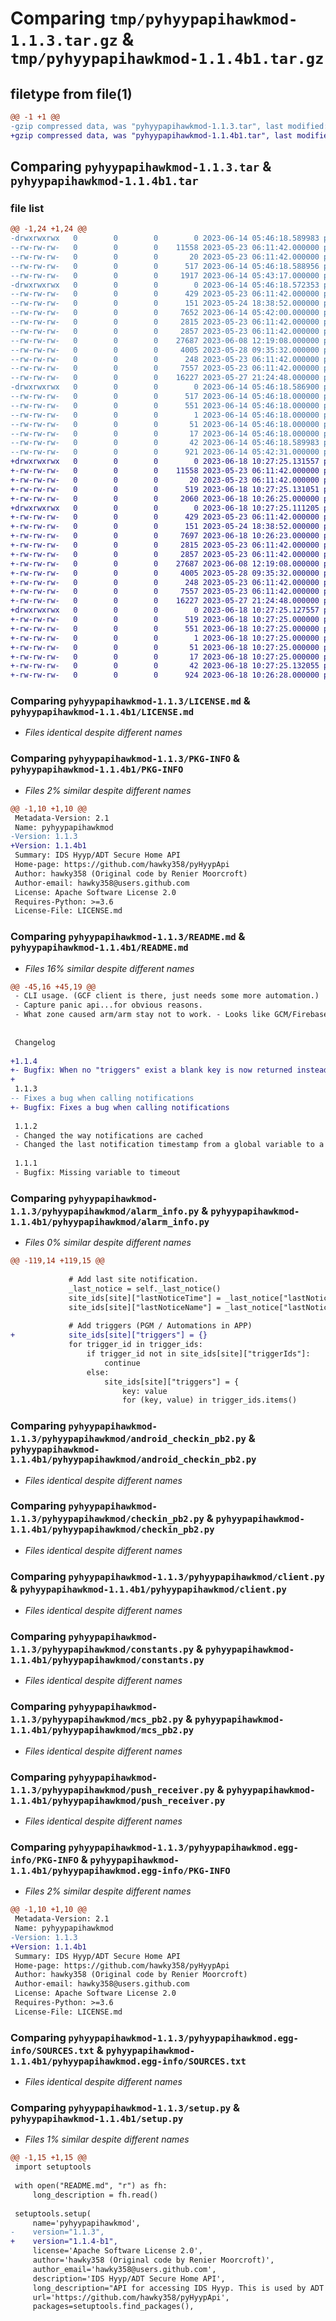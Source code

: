 # Comparing `tmp/pyhyypapihawkmod-1.1.3.tar.gz` & `tmp/pyhyypapihawkmod-1.1.4b1.tar.gz`

## filetype from file(1)

```diff
@@ -1 +1 @@
-gzip compressed data, was "pyhyypapihawkmod-1.1.3.tar", last modified: Wed Jun 14 05:46:18 2023, max compression
+gzip compressed data, was "pyhyypapihawkmod-1.1.4b1.tar", last modified: Sun Jun 18 10:27:25 2023, max compression
```

## Comparing `pyhyypapihawkmod-1.1.3.tar` & `pyhyypapihawkmod-1.1.4b1.tar`

### file list

```diff
@@ -1,24 +1,24 @@
-drwxrwxrwx   0        0        0        0 2023-06-14 05:46:18.589983 pyhyypapihawkmod-1.1.3/
--rw-rw-rw-   0        0        0    11558 2023-05-23 06:11:42.000000 pyhyypapihawkmod-1.1.3/LICENSE.md
--rw-rw-rw-   0        0        0       20 2023-05-23 06:11:42.000000 pyhyypapihawkmod-1.1.3/MANIFEST.in
--rw-rw-rw-   0        0        0      517 2023-06-14 05:46:18.588956 pyhyypapihawkmod-1.1.3/PKG-INFO
--rw-rw-rw-   0        0        0     1917 2023-06-14 05:43:17.000000 pyhyypapihawkmod-1.1.3/README.md
-drwxrwxrwx   0        0        0        0 2023-06-14 05:46:18.572353 pyhyypapihawkmod-1.1.3/pyhyypapihawkmod/
--rw-rw-rw-   0        0        0      429 2023-05-23 06:11:42.000000 pyhyypapihawkmod-1.1.3/pyhyypapihawkmod/__init__.py
--rw-rw-rw-   0        0        0      151 2023-05-24 18:38:52.000000 pyhyypapihawkmod-1.1.3/pyhyypapihawkmod/__main__.py
--rw-rw-rw-   0        0        0     7652 2023-06-14 05:42:00.000000 pyhyypapihawkmod-1.1.3/pyhyypapihawkmod/alarm_info.py
--rw-rw-rw-   0        0        0     2815 2023-05-23 06:11:42.000000 pyhyypapihawkmod-1.1.3/pyhyypapihawkmod/android_checkin_pb2.py
--rw-rw-rw-   0        0        0     2857 2023-05-23 06:11:42.000000 pyhyypapihawkmod-1.1.3/pyhyypapihawkmod/checkin_pb2.py
--rw-rw-rw-   0        0        0    27687 2023-06-08 12:19:08.000000 pyhyypapihawkmod-1.1.3/pyhyypapihawkmod/client.py
--rw-rw-rw-   0        0        0     4005 2023-05-28 09:35:32.000000 pyhyypapihawkmod-1.1.3/pyhyypapihawkmod/constants.py
--rw-rw-rw-   0        0        0      248 2023-05-23 06:11:42.000000 pyhyypapihawkmod-1.1.3/pyhyypapihawkmod/exceptions.py
--rw-rw-rw-   0        0        0     7557 2023-05-23 06:11:42.000000 pyhyypapihawkmod-1.1.3/pyhyypapihawkmod/mcs_pb2.py
--rw-rw-rw-   0        0        0    16227 2023-05-27 21:24:48.000000 pyhyypapihawkmod-1.1.3/pyhyypapihawkmod/push_receiver.py
-drwxrwxrwx   0        0        0        0 2023-06-14 05:46:18.586900 pyhyypapihawkmod-1.1.3/pyhyypapihawkmod.egg-info/
--rw-rw-rw-   0        0        0      517 2023-06-14 05:46:18.000000 pyhyypapihawkmod-1.1.3/pyhyypapihawkmod.egg-info/PKG-INFO
--rw-rw-rw-   0        0        0      551 2023-06-14 05:46:18.000000 pyhyypapihawkmod-1.1.3/pyhyypapihawkmod.egg-info/SOURCES.txt
--rw-rw-rw-   0        0        0        1 2023-06-14 05:46:18.000000 pyhyypapihawkmod-1.1.3/pyhyypapihawkmod.egg-info/dependency_links.txt
--rw-rw-rw-   0        0        0       51 2023-06-14 05:46:18.000000 pyhyypapihawkmod-1.1.3/pyhyypapihawkmod.egg-info/requires.txt
--rw-rw-rw-   0        0        0       17 2023-06-14 05:46:18.000000 pyhyypapihawkmod-1.1.3/pyhyypapihawkmod.egg-info/top_level.txt
--rw-rw-rw-   0        0        0       42 2023-06-14 05:46:18.589983 pyhyypapihawkmod-1.1.3/setup.cfg
--rw-rw-rw-   0        0        0      921 2023-06-14 05:42:31.000000 pyhyypapihawkmod-1.1.3/setup.py
+drwxrwxrwx   0        0        0        0 2023-06-18 10:27:25.131557 pyhyypapihawkmod-1.1.4b1/
+-rw-rw-rw-   0        0        0    11558 2023-05-23 06:11:42.000000 pyhyypapihawkmod-1.1.4b1/LICENSE.md
+-rw-rw-rw-   0        0        0       20 2023-05-23 06:11:42.000000 pyhyypapihawkmod-1.1.4b1/MANIFEST.in
+-rw-rw-rw-   0        0        0      519 2023-06-18 10:27:25.131051 pyhyypapihawkmod-1.1.4b1/PKG-INFO
+-rw-rw-rw-   0        0        0     2060 2023-06-18 10:26:25.000000 pyhyypapihawkmod-1.1.4b1/README.md
+drwxrwxrwx   0        0        0        0 2023-06-18 10:27:25.111205 pyhyypapihawkmod-1.1.4b1/pyhyypapihawkmod/
+-rw-rw-rw-   0        0        0      429 2023-05-23 06:11:42.000000 pyhyypapihawkmod-1.1.4b1/pyhyypapihawkmod/__init__.py
+-rw-rw-rw-   0        0        0      151 2023-05-24 18:38:52.000000 pyhyypapihawkmod-1.1.4b1/pyhyypapihawkmod/__main__.py
+-rw-rw-rw-   0        0        0     7697 2023-06-18 10:26:23.000000 pyhyypapihawkmod-1.1.4b1/pyhyypapihawkmod/alarm_info.py
+-rw-rw-rw-   0        0        0     2815 2023-05-23 06:11:42.000000 pyhyypapihawkmod-1.1.4b1/pyhyypapihawkmod/android_checkin_pb2.py
+-rw-rw-rw-   0        0        0     2857 2023-05-23 06:11:42.000000 pyhyypapihawkmod-1.1.4b1/pyhyypapihawkmod/checkin_pb2.py
+-rw-rw-rw-   0        0        0    27687 2023-06-08 12:19:08.000000 pyhyypapihawkmod-1.1.4b1/pyhyypapihawkmod/client.py
+-rw-rw-rw-   0        0        0     4005 2023-05-28 09:35:32.000000 pyhyypapihawkmod-1.1.4b1/pyhyypapihawkmod/constants.py
+-rw-rw-rw-   0        0        0      248 2023-05-23 06:11:42.000000 pyhyypapihawkmod-1.1.4b1/pyhyypapihawkmod/exceptions.py
+-rw-rw-rw-   0        0        0     7557 2023-05-23 06:11:42.000000 pyhyypapihawkmod-1.1.4b1/pyhyypapihawkmod/mcs_pb2.py
+-rw-rw-rw-   0        0        0    16227 2023-05-27 21:24:48.000000 pyhyypapihawkmod-1.1.4b1/pyhyypapihawkmod/push_receiver.py
+drwxrwxrwx   0        0        0        0 2023-06-18 10:27:25.127557 pyhyypapihawkmod-1.1.4b1/pyhyypapihawkmod.egg-info/
+-rw-rw-rw-   0        0        0      519 2023-06-18 10:27:25.000000 pyhyypapihawkmod-1.1.4b1/pyhyypapihawkmod.egg-info/PKG-INFO
+-rw-rw-rw-   0        0        0      551 2023-06-18 10:27:25.000000 pyhyypapihawkmod-1.1.4b1/pyhyypapihawkmod.egg-info/SOURCES.txt
+-rw-rw-rw-   0        0        0        1 2023-06-18 10:27:25.000000 pyhyypapihawkmod-1.1.4b1/pyhyypapihawkmod.egg-info/dependency_links.txt
+-rw-rw-rw-   0        0        0       51 2023-06-18 10:27:25.000000 pyhyypapihawkmod-1.1.4b1/pyhyypapihawkmod.egg-info/requires.txt
+-rw-rw-rw-   0        0        0       17 2023-06-18 10:27:25.000000 pyhyypapihawkmod-1.1.4b1/pyhyypapihawkmod.egg-info/top_level.txt
+-rw-rw-rw-   0        0        0       42 2023-06-18 10:27:25.132055 pyhyypapihawkmod-1.1.4b1/setup.cfg
+-rw-rw-rw-   0        0        0      924 2023-06-18 10:26:28.000000 pyhyypapihawkmod-1.1.4b1/setup.py
```

### Comparing `pyhyypapihawkmod-1.1.3/LICENSE.md` & `pyhyypapihawkmod-1.1.4b1/LICENSE.md`

 * *Files identical despite different names*

### Comparing `pyhyypapihawkmod-1.1.3/PKG-INFO` & `pyhyypapihawkmod-1.1.4b1/PKG-INFO`

 * *Files 2% similar despite different names*

```diff
@@ -1,10 +1,10 @@
 Metadata-Version: 2.1
 Name: pyhyypapihawkmod
-Version: 1.1.3
+Version: 1.1.4b1
 Summary: IDS Hyyp/ADT Secure Home API
 Home-page: https://github.com/hawky358/pyHyypApi
 Author: hawky358 (Original code by Renier Moorcroft)
 Author-email: hawky358@users.github.com
 License: Apache Software License 2.0
 Requires-Python: >=3.6
 License-File: LICENSE.md
```

### Comparing `pyhyypapihawkmod-1.1.3/README.md` & `pyhyypapihawkmod-1.1.4b1/README.md`

 * *Files 16% similar despite different names*

```diff
@@ -45,16 +45,19 @@
 - CLI usage. (GCF client is there, just needs some more automation.)
 - Capture panic api...for obvious reasons.
 - What zone caused arm/arm stay not to work. - Looks like GCM/Firebase push messages. Added GCM client...just run main program and register GCF code in function called register gcf. It works.
 
 
 Changelog 
 
+1.1.4
+- Bugfix: When no "triggers" exist a blank key is now returned instead of nothing. This caused a KeyError in home assistant.
+
 1.1.3
-- Fixes a bug when calling notifications
+- Bugfix: Fixes a bug when calling notifications
 
 1.1.2
 - Changed the way notifications are cached
 - Changed the last notification timestamp from a global variable to a class variable
 
 1.1.1
 - Bugfix: Missing variable to timeout
```

### Comparing `pyhyypapihawkmod-1.1.3/pyhyypapihawkmod/alarm_info.py` & `pyhyypapihawkmod-1.1.4b1/pyhyypapihawkmod/alarm_info.py`

 * *Files 0% similar despite different names*

```diff
@@ -119,14 +119,15 @@
 
             # Add last site notification.
             _last_notice = self._last_notice()
             site_ids[site]["lastNoticeTime"] = _last_notice["lastNoticeTime"]
             site_ids[site]["lastNoticeName"] = _last_notice["lastNoticeName"]
 
             # Add triggers (PGM / Automations in APP)
+            site_ids[site]["triggers"] = {}
             for trigger_id in trigger_ids:
                 if trigger_id not in site_ids[site]["triggerIds"]:
                     continue
                 else:
                     site_ids[site]["triggers"] = {
                         key: value
                         for (key, value) in trigger_ids.items()
```

### Comparing `pyhyypapihawkmod-1.1.3/pyhyypapihawkmod/android_checkin_pb2.py` & `pyhyypapihawkmod-1.1.4b1/pyhyypapihawkmod/android_checkin_pb2.py`

 * *Files identical despite different names*

### Comparing `pyhyypapihawkmod-1.1.3/pyhyypapihawkmod/checkin_pb2.py` & `pyhyypapihawkmod-1.1.4b1/pyhyypapihawkmod/checkin_pb2.py`

 * *Files identical despite different names*

### Comparing `pyhyypapihawkmod-1.1.3/pyhyypapihawkmod/client.py` & `pyhyypapihawkmod-1.1.4b1/pyhyypapihawkmod/client.py`

 * *Files identical despite different names*

### Comparing `pyhyypapihawkmod-1.1.3/pyhyypapihawkmod/constants.py` & `pyhyypapihawkmod-1.1.4b1/pyhyypapihawkmod/constants.py`

 * *Files identical despite different names*

### Comparing `pyhyypapihawkmod-1.1.3/pyhyypapihawkmod/mcs_pb2.py` & `pyhyypapihawkmod-1.1.4b1/pyhyypapihawkmod/mcs_pb2.py`

 * *Files identical despite different names*

### Comparing `pyhyypapihawkmod-1.1.3/pyhyypapihawkmod/push_receiver.py` & `pyhyypapihawkmod-1.1.4b1/pyhyypapihawkmod/push_receiver.py`

 * *Files identical despite different names*

### Comparing `pyhyypapihawkmod-1.1.3/pyhyypapihawkmod.egg-info/PKG-INFO` & `pyhyypapihawkmod-1.1.4b1/pyhyypapihawkmod.egg-info/PKG-INFO`

 * *Files 2% similar despite different names*

```diff
@@ -1,10 +1,10 @@
 Metadata-Version: 2.1
 Name: pyhyypapihawkmod
-Version: 1.1.3
+Version: 1.1.4b1
 Summary: IDS Hyyp/ADT Secure Home API
 Home-page: https://github.com/hawky358/pyHyypApi
 Author: hawky358 (Original code by Renier Moorcroft)
 Author-email: hawky358@users.github.com
 License: Apache Software License 2.0
 Requires-Python: >=3.6
 License-File: LICENSE.md
```

### Comparing `pyhyypapihawkmod-1.1.3/pyhyypapihawkmod.egg-info/SOURCES.txt` & `pyhyypapihawkmod-1.1.4b1/pyhyypapihawkmod.egg-info/SOURCES.txt`

 * *Files identical despite different names*

### Comparing `pyhyypapihawkmod-1.1.3/setup.py` & `pyhyypapihawkmod-1.1.4b1/setup.py`

 * *Files 1% similar despite different names*

```diff
@@ -1,15 +1,15 @@
 import setuptools
 
 with open("README.md", "r") as fh:
     long_description = fh.read()
 
 setuptools.setup(
     name='pyhyypapihawkmod',
-    version="1.1.3",
+    version="1.1.4-b1",
     license='Apache Software License 2.0',
     author='hawky358 (Original code by Renier Moorcroft)',
     author_email='hawky358@users.github.com',
     description='IDS Hyyp/ADT Secure Home API',
     long_description="API for accessing IDS Hyyp. This is used by ADT Home Connect and possibly others. Please view readme on github (Based on 0.0.0.8 by Renier Moorcroft with updated protobuf files) ",
     url='https://github.com/hawky358/pyHyypApi',
     packages=setuptools.find_packages(),
```

